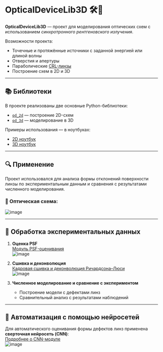 # OpticalDeviceLib3D 🛠️🔦

**OpticalDeviceLib3D** — проект для моделирования оптических схем с использованием *синхротронного рентгеновского излучения*.

Возможности проекта:
- Точечные и протяжённые источники с заданной энергией или длиной волны  
- Отверстия и апертуры  
- Параболические [CRL-линзы](https://en.wikipedia.org/wiki/Compound_refractive_lens)  
- Построение схем в 2D и 3D  

---

## 📚 Библиотеки

В проекте реализованы две основные Python-библиотеки:

- [`od_2d`](https://github.com/mamichberdey/OpticalDeviceLib3D/blob/main/opticaldevicelib_1d.py) — построение 2D-схем  
- [`od_3d`](https://github.com/mamichberdey/OpticalDeviceLib3D/blob/main/opticaldevicelib_2d.py) — моделирование в 3D  

Примеры использования — в ноутбуках:  
- [2D ноутбук](https://github.com/mamichberdey/OpticalDeviceLib3D/blob/main/test_1d.ipynb)  
- [3D ноутбук](https://github.com/mamichberdey/OpticalDeviceLib3D/blob/main/test_2d.ipynb)

---

## 🔍 Применение

Проект использовался для анализа формы отклонений поверхности линзы по экспериментальным данным и сравнения с результатами численного моделирования.

### 🔧 Оптическая схема:

![image](https://github.com/user-attachments/assets/1ff41fb2-f32c-4329-9779-a010486bfca5)

---

## 🔬 Обработка экспериментальных данных

1. **Оценка PSF**  
   [Модуль PSF-оценивания](https://github.com/mamichberdey/OpticalDeviceLib3D/tree/main/PSF_ESTIMATOR)  
   ![image](https://github.com/user-attachments/assets/4463d0fe-d073-431a-b575-0755c654a37d)

2. **Сшивка и деконволюция**  
   [Кадровая сшивка и деконволюция Ричардсона–Люси](https://github.com/mamichberdey/OpticalDeviceLib3D/tree/main/FRAMES_PREPROCESSING)  
   ![image](https://github.com/user-attachments/assets/e2a2bf4f-baa7-4451-b7eb-17b7bb4b3278)

3. **Численное моделирование и сравнение с экспериментом**  
   - Построение модели с дефектами линз  
   - Сравнительный анализ с результатами наблюдений

---

## 🤖 Автоматизация с помощью нейросетей

Для автоматического оценивания формы дефектов линз применена **сверточная нейросеть (CNN)**:  
[Подробнее о CNN-модуле](https://github.com/mamichberdey/OpticalDeviceLib3D/tree/main/CNN_PROJECT)  
![image](https://github.com/user-attachments/assets/54a63a14-30ef-4673-b7c9-40d82ee50eb4)
